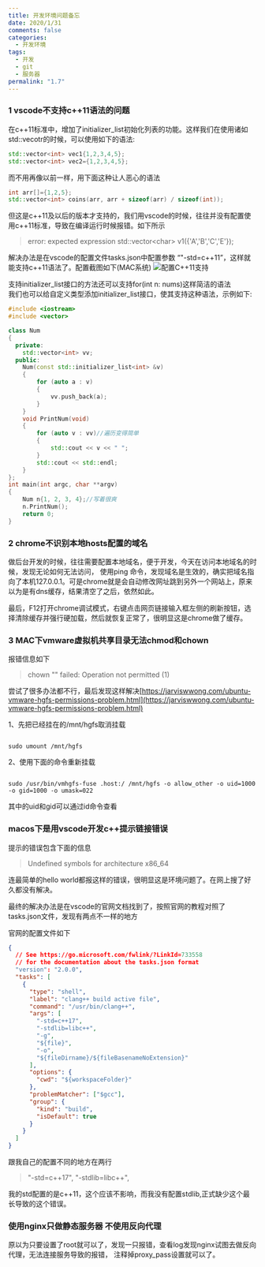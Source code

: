 ```yaml
---
title: 开发环境问题备忘
date: 2020/1/31
comments: false
categories:
  - 开发环境
tags:
  - 开发
  - git
  - 服务器
permalink: "1.7"
---
```

### 1 vscode不支持c++11语法的问题

在c++11标准中，增加了initializer_list初始化列表的功能。这样我们在使用诸如std::vecotr的时候，可以使用如下的语法:

```C++
std::vector<int> vec1{1,2,3,4,5};
std::vector<int> vec2={1,2,3,4,5};
```

而不用再像以前一样，用下面这种让人恶心的语法

```c++
int arr[]={1,2,5};
std::vector<int> coins(arr, arr + sizeof(arr) / sizeof(int));
```

但这是c++11及以后的版本才支持的，我们用vscode的时候，往往并没有配置使用c++11标准，导致在编译运行时候报错。如下所示

>error: expected expression
    std::vector\<char> v1({'A','B','C','E'});

解决办法是在vscode的配置文件tasks.json中配置参数 “"-std=c++11”，这样就能支持c++11语法了。配置截图如下(MAC系统)
![配置C++11支持](https://pic.downk.cc/item/5e97f94bc2a9a83be54d5759.jpg)

支持initializer_list接口的方法还可以支持for(int n: nums)这样简洁的语法  
我们也可以给自定义类型添加initializer_list接口，使其支持这种语法，示例如下:

```c++
#include <iostream>
#include <vector>

class Num
{
  private:
    std::vector<int> vv;
  public:
    Num(const std::initializer_list<int> &v)
    {
        for (auto a : v)
        {
            vv.push_back(a);
        }
    }
    void PrintNum(void)
    {
        for (auto v : vv)//遍历变得简单
        {
            std::cout << v << " ";
        }
        std::cout << std::endl;
    }
};
int main(int argc, char **argv)
{
    Num n{1, 2, 3, 4};//写着很爽
    n.PrintNum();
    return 0;
}
```

### 2 chrome不识别本地hosts配置的域名

做后台开发的时候，往往需要配置本地域名，便于开发，今天在访问本地域名的时候，发现无论如何无法访问，
使用ping 命令，发现域名是生效的，确实把域名指向了本机127.0.0.1。可是chrome就是会自动修改网址跳到另外一个网站上，原来以为是有dns缓存，结果清空了之后，依然如此。

最后，F12打开chrome调试模式，右键点击网页链接输入框左侧的刷新按钮，选择清除缓存并强行硬加载，然后就恢复正常了，很明显这是chrome做了缓存。

### 3 MAC下vmware虚拟机共享目录无法chmod和chown

报错信息如下

> chown "" failed: Operation not permitted (1)

尝试了很多办法都不行，最后发现这样解决[https://jarviswwong.com/ubuntu-vmware-hgfs-permissions-problem.html](https://jarviswwong.com/ubuntu-vmware-hgfs-permissions-problem.html)

1、先把已经挂在的/mnt/hgfs取消挂载

```shell

sudo umount /mnt/hgfs
````

2、使用下面的命令重新挂载

```shell

sudo /usr/bin/vmhgfs-fuse .host:/ /mnt/hgfs -o allow_other -o uid=1000 -o gid=1000 -o umask=022
```

其中的uid和gid可以通过id命令查看

### macos下是用vscode开发c++提示链接错误

提示的错误包含下面的信息

 >Undefined symbols for architecture x86_64

连最简单的hello world都报这样的错误，很明显这是环境问题了。在网上搜了好久都没有解决。

最终的解决办法是在vscode的官网文档找到了，按照官网的教程对照了tasks.json文件，发现有两点不一样的地方

官网的配置文件如下

```json
{
  // See https://go.microsoft.com/fwlink/?LinkId=733558
  // for the documentation about the tasks.json format
  "version": "2.0.0",
  "tasks": [
    {
      "type": "shell",
      "label": "clang++ build active file",
      "command": "/usr/bin/clang++",
      "args": [
        "-std=c++17",
        "-stdlib=libc++",
        "-g",
        "${file}",
        "-o",
        "${fileDirname}/${fileBasenameNoExtension}"
      ],
      "options": {
        "cwd": "${workspaceFolder}"
      },
      "problemMatcher": ["$gcc"],
      "group": {
        "kind": "build",
        "isDefault": true
      }
    }
  ]
}
```

跟我自己的配置不同的地方在两行

> "-std=c++17",
  "-stdlib=libc++",

我的std配置的是c++11，这个应该不影响，而我没有配置stdlib,正式缺少这个最长导致的这个错误。

### 使用nginx只做静态服务器 不使用反向代理

原以为只要设置了root就可以了，发现一只报错，查看log发现nginx试图去做反向代理，无法连接服务导致的报错，
注释掉proxy_pass设置就可以了。
